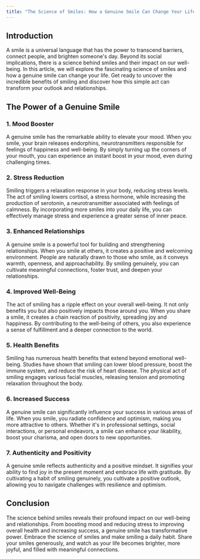 ```yaml
---
title: "The Science of Smiles: How a Genuine Smile Can Change Your Life"
---
```


## Introduction

A smile is a universal language that has the power to transcend barriers, connect people, and brighten someone's day. Beyond its social implications, there is a science behind smiles and their impact on our well-being. In this article, we will explore the fascinating science of smiles and how a genuine smile can change your life. Get ready to uncover the incredible benefits of smiling and discover how this simple act can transform your outlook and relationships.

## The Power of a Genuine Smile

### 1. Mood Booster

A genuine smile has the remarkable ability to elevate your mood. When you smile, your brain releases endorphins, neurotransmitters responsible for feelings of happiness and well-being. By simply turning up the corners of your mouth, you can experience an instant boost in your mood, even during challenging times.

### 2. Stress Reduction

Smiling triggers a relaxation response in your body, reducing stress levels. The act of smiling lowers cortisol, a stress hormone, while increasing the production of serotonin, a neurotransmitter associated with feelings of calmness. By incorporating more smiles into your daily life, you can effectively manage stress and experience a greater sense of inner peace.

### 3. Enhanced Relationships

A genuine smile is a powerful tool for building and strengthening relationships. When you smile at others, it creates a positive and welcoming environment. People are naturally drawn to those who smile, as it conveys warmth, openness, and approachability. By smiling genuinely, you can cultivate meaningful connections, foster trust, and deepen your relationships.

### 4. Improved Well-Being

The act of smiling has a ripple effect on your overall well-being. It not only benefits you but also positively impacts those around you. When you share a smile, it creates a chain reaction of positivity, spreading joy and happiness. By contributing to the well-being of others, you also experience a sense of fulfillment and a deeper connection to the world.

### 5. Health Benefits

Smiling has numerous health benefits that extend beyond emotional well-being. Studies have shown that smiling can lower blood pressure, boost the immune system, and reduce the risk of heart disease. The physical act of smiling engages various facial muscles, releasing tension and promoting relaxation throughout the body.

### 6. Increased Success

A genuine smile can significantly influence your success in various areas of life. When you smile, you radiate confidence and optimism, making you more attractive to others. Whether it's in professional settings, social interactions, or personal endeavors, a smile can enhance your likability, boost your charisma, and open doors to new opportunities.

### 7. Authenticity and Positivity

A genuine smile reflects authenticity and a positive mindset. It signifies your ability to find joy in the present moment and embrace life with gratitude. By cultivating a habit of smiling genuinely, you cultivate a positive outlook, allowing you to navigate challenges with resilience and optimism.

## Conclusion

The science behind smiles reveals their profound impact on our well-being and relationships. From boosting mood and reducing stress to improving overall health and increasing success, a genuine smile has transformative power. Embrace the science of smiles and make smiling a daily habit. Share your smiles generously, and watch as your life becomes brighter, more joyful, and filled with meaningful connections.
